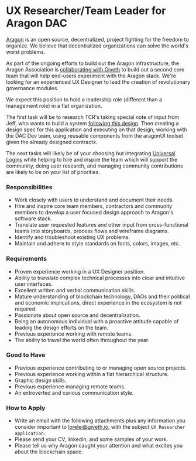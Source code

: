 # UX Researcher/Team Leader for Aragon DAC

[Aragon](https://aragon.org/) is an open source, decentralized, project fighting for the freedom to organize.  We believe that decentralized organizations can solve the world's worst problems.

As part of the ongoing efforts to build out the Aragon infrastructure, the Aragon Association is [collaborating with Giveth](https://blog.aragon.org/aragon-dac-a-new-community-effort-to-foster-aragons-development-led-by-giveth/) to build out a second core team that will help end-users experiment with the Aragon stack. We're looking for an experienced UX Designer to lead the creation of revolutionary governance modules.

We expect this position to hold a leadership role (different than a management role) in a flat organization.

The first task will be to research TCR's taking special note of input from Jeff, who wants to build a system [following this design](https://blog.goodaudience.com/rewriting-the-story-of-human-collaboration-c33a8a4cd5b8).  Then creating a design spec for this application and executing on that design, working with the DAC Dev team, using reusable components from the aragonUI toolset given the already designed contracts.

The next tasks will likely be of your choosing but integrating [Universal Logins](https://www.youtube.com/watch?v=F5t94cCg6XE) while helping to hire and inspire the team which will support the community, doing user research, and managing community contributions are likely to be on your list of priorities.

### Responsibilities

- Work closely with users to understand and document their needs.
- Hire and inspire core team members, contractors and community members to develop a user focused design approach to Aragon's software stack.
- Translate user requested features and other input from cross-functional teams into storyboards, process flows and wireframe diagrams.
- Identify and troubleshoot existing UX problems.
- Maintain and adhere to style standards on fonts, colors, images, etc.

### Requirements

- Proven experience working in a UX Designer position.
- Ability to translate complex technical processes into clear and intuitive user interfaces.
- Excellent written and verbal communication skills.
- Mature understanding of blockchain technology, DAOs and their political and economic implications, direct experience in the ecosystem is not required.
- Passionate about open source and decentralization.
- Being an autonomous individual with a proactive attitude capable of leading the design efforts on the team.
- Previous experience working with remote teams.
- The ability to travel the world often throughout the year.


### Good to Have

- Previous experience contributing to or managing open source projects.
- Previous experience working within a flat hierarchical structure.
- Graphic design skills.
- Previous experience managing remote teams.
- An extroverted and curious communication style.

### How to Apply

- Write an email with the following attachments plus any information you consider important to lorelei@giveth.io, with the subject `UX Researcher application`.
- Please send your CV, linkedin, and some samples of your work.
- Please tell us why Aragon caught your attention and what excites you about the blockchain space.
